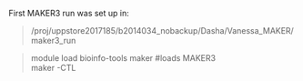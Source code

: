 First MAKER3 run was set up in:  
>/proj/uppstore2017185/b2014034_nobackup/Dasha/Vanessa_MAKER/maker3_run  


>module load bioinfo-tools maker #loads MAKER3  
>maker -CTL  
